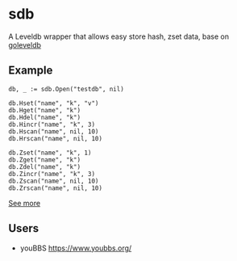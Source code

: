# sdb
A Leveldb wrapper that allows easy store hash, zset data, base on [goleveldb](https://github.com/syndtr/goleveldb)

## Example

```
db, _ := sdb.Open("testdb", nil)

db.Hset("name", "k", "v")
db.Hget("name", "k")
db.Hdel("name", "k")
db.Hincr("name", "k", 3)
db.Hscan("name", nil, 10)
db.Hrscan("name", nil, 10)

db.Zset("name", "k", 1)
db.Zget("name", "k")
db.Zdel("name", "k")
db.Zincr("name", "k", 3)
db.Zscan("name", nil, 10)
db.Zrscan("name", nil, 10)
```

[See more](https://github.com/ego008/sdb/tree/master/example)

## Users

- youBBS https://www.youbbs.org/
